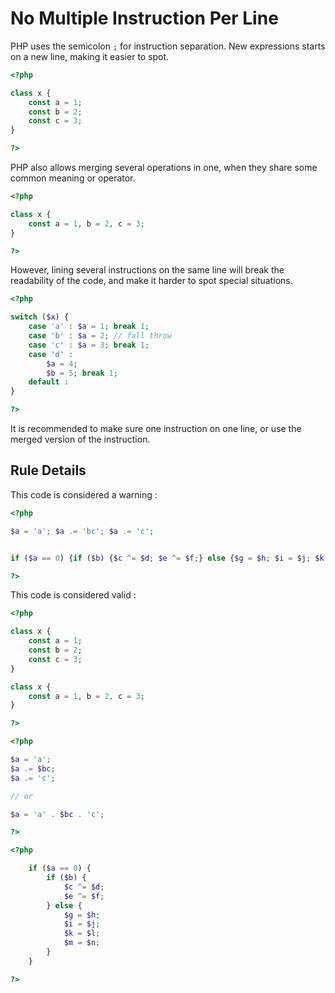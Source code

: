 <!-- Good Practices -->
# No Multiple Instruction Per Line

PHP uses the semicolon `;` for instruction separation. New expressions starts on a new line, making it easier to spot.

```php
<?php

class x {
	const a = 1;
	const b = 2;
	const c = 3;
}

?>
```
PHP also allows merging several operations in one, when they share some common meaning or operator.

```php
<?php

class x {
	const a = 1, b = 2, c = 3;
}

?>
```

However, lining several instructions on the same line will break the readability of the code, and make it harder to spot special situations. 

```php
<?php

switch ($x) {
	case 'a' : $a = 1; break 1;
	case 'b' : $a = 2; // fall throw
	case 'c' : $a = 3; break 1;
	case 'd' : 
		$a = 4; 
		$b = 5; break 1; 
	default : 
}

?>
```

It is recommended to make sure one instruction on one line, or use the merged version of the instruction. 

## Rule Details

This code is considered a warning : 
```php
<?php

$a = 'a'; $a .= 'bc'; $a .= 'c';


if ($a == 0) {if ($b) {$c ^= $d; $e ^= $f;} else {$g = $h; $i = $j; $k = $l; $m = $n;}}

?>
```

This code is considered valid : 

```php
<?php

class x {
	const a = 1;
	const b = 2;
	const c = 3;
}

class x {
	const a = 1, b = 2, c = 3;
}

?>
```

```php
<?php

$a = 'a';
$a .= $bc;
$a .= 'c';

// or

$a = 'a' . $bc . 'c';

?>
```

```php
<?php

    if ($a == 0) {
    	if ($b) {
    		$c ^= $d; 
    		$e ^= $f;
    	} else {
    		$g = $h; 
		    $i = $j; 
		    $k = $l; 
		    $m = $n;
		}
	}

?>
```


<!--
## When Not To Use It
Please, always use this

## Further Reading
* 

-->
